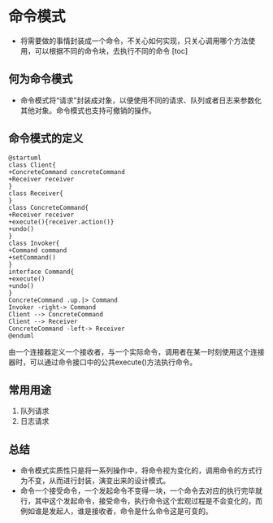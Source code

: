# 命令模式
* 将需要做的事情封装成一个命令，不关心如何实现，只关心调用哪个方法使用，可以根据不同的命令块，去执行不同的命令
[toc]

## 何为命令模式
* 命令模式将“请求”封装成对象，以便使用不同的请求、队列或者日志来参数化其他对象。命令模式也支持可撤销的操作。

## 命令模式的定义
```puml
@startuml
class Client{
+ConcreteCommand concreteCommand
+Receiver receiver
}
class Receiver{
}
class ConcreteCommand{
+Receiver receiver
+execute(){receiver.action()}
+undo()
}
class Invoker{
+Command command
+setCommand()
}
interface Command{
+execute()
+undo()
}
ConcreteCommand .up.|> Command
Invoker -right-> Command
Client --> ConcreteCommand
Client --> Receiver
ConcreteCommand -left-> Receiver
@enduml
```
由一个连接器定义一个接收者，与一个实际命令，调用者在某一时刻使用这个连接器时，可以通过命令接口中的公共execute()方法执行命令。

## 常用用途
1. 队列请求
2. 日志请求

## 总结
* 命令模式实质性只是将一系列操作中，将命令视为变化的，调用命令的方式行为不变，从而进行封装，演变出来的设计模式。
* 命令一个接受命令，一个发起命令不变得一块，一个命令去对应的执行完毕就行，其中这个发起命令，接受命令，执行命令这个宏观过程是不会变化的，而例如谁是发起人，谁是接收者，命令是什么命令这是可变的。